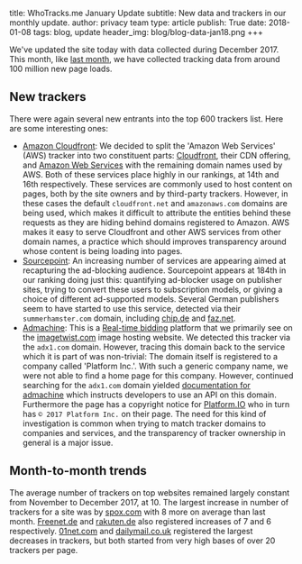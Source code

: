 title: WhoTracks.me January Update
subtitle: New data and trackers in our monthly update.
author: privacy team
type: article
publish: True
date: 2018-01-08
tags: blog, update
header_img: blog/blog-data-jan18.png
+++

We've updated the site today with data collected during December 2017. This month, like [last month](./update_dec_2017.html), we have collected tracking data from around 100 million new page loads.

## New trackers

There were again several new entrants into the top 600 trackers list. Here are some interesting ones:

- [Amazon Cloudfront](../trackers/amazon_cloudfront.html): We decided to split the 'Amazon Web Services' (AWS) tracker into two constituent parts: [Cloudfront](../trackers/amazon_cloudfront.html), their CDN offering, and [Amazon Web Services](../trackers/amazon_web_services.html) with the remaining domain names used by AWS. Both of these services place highly in our rankings, at 14th and 16th respectively. These services are commonly used to host content on pages, both by the site owners and by third-party trackers. However, in these cases the default `cloudfront.net` and `amazonaws.com` domains are being used, which makes it difficult to attribute the entities behind these requests as they are hiding behind domains registered to Amazon. AWS makes it easy to serve Cloudfront and other AWS services from other domain names, a practice which should improves transparency around whose content is being loading into pages.
- [Sourcepoint](../trackers/sourcepoint.html): An increasing number of services are appearing aimed at recapturing the ad-blocking audience. Sourcepoint appears at 184th in our ranking doing just this: quantifying ad-blocker usage on publisher sites, trying to convert these users to subscription models, or giving a choice of different ad-supported models. Several German publishers seem to have started to use this service, detected via their `summerhamster.com` domain, including [chip.de](../websites/chip.de.html) and [faz.net](../websites/faz.net.html).
- [Admachine](../trackers/admachine.html): This is a [Real-time bidding](https://en.wikipedia.org/wiki/Real-time_bidding) platform that we primarily see on the [imagetwist.com](../websites/imagetwist.com.html) image hosting website. We detected this tracker via the `adx1.com` domain. However, tracing this domain back to the service which it is part of was non-trivial: The domain itself is registered to a company called 'Platform Inc.'. With such a generic company name, we were not able to find a home page for this company. However, continued searching for the `adx1.com` domain yielded [documentation for admachine](http://docs.admachine.co/article/69-xml-feed-implementation-reference) which instructs developers to use an API on this domain.  Furthermore the page has a copyright notice for [Platform.IO](https://platform.io/) who in turn has `© 2017 Platform Inc.` on their page. The need for this kind of investigation is common when trying to match tracker domains to companies and services, and the transparency of tracker ownership in general is a major issue.

## Month-to-month trends

The average number of trackers on top websites remained largely constant from November to December 2017, at 10. The largest increase in number of trackers for a site was by [spox.com](../websites/spox.com.html) with 8 more on average than last month. [Freenet.de](../websites/freenet.de.html) and [rakuten.de](../websites/rakuten.de.html) also registered increases of 7 and 6 respectively. [01net.com](../websites/01net.com.html) and [dailymail.co.uk](../websites/dailymail.co.uk.html) registered the largest decreases in trackers, but both started from very high bases of over 20 trackers per page.